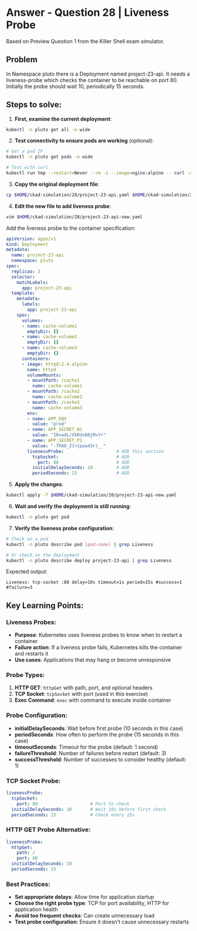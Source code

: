 # Answer - Question 28 | Liveness Probe

Based on Preview Question 1 from the Killer Shell exam simulator.

## Problem
In Namespace pluto there is a Deployment named project-23-api. It needs a liveness-probe which checks the container to be reachable on port 80. Initially the probe should wait 10, periodically 15 seconds.

## Steps to solve:

1. **First, examine the current deployment**:
```bash
kubectl -n pluto get all -o wide
```

2. **Test connectivity to ensure pods are working** (optional):
```bash
# Get a pod IP
kubectl -n pluto get pods -o wide

# Test with curl
kubectl run tmp --restart=Never --rm -i --image=nginx:alpine -- curl -m 5 [POD_IP]
```

3. **Copy the original deployment file**:
```bash
cp $HOME/ckad-simulation/28/project-23-api.yaml $HOME/ckad-simulation/28/project-23-api-new.yaml
```

4. **Edit the new file to add liveness probe**:
```bash
vim $HOME/ckad-simulation/28/project-23-api-new.yaml
```

Add the liveness probe to the container specification:

```yaml
apiVersion: apps/v1
kind: Deployment
metadata:
  name: project-23-api
  namespace: pluto
spec:
  replicas: 3
  selector:
    matchLabels:
      app: project-23-api
  template:
    metadata:
      labels:
        app: project-23-api
    spec:
      volumes:
      - name: cache-volume1
        emptyDir: {}
      - name: cache-volume2
        emptyDir: {}
      - name: cache-volume3
        emptyDir: {}
      containers:
      - image: httpd:2.4-alpine
        name: httpd
        volumeMounts:
        - mountPath: /cache1
          name: cache-volume1
        - mountPath: /cache2
          name: cache-volume2
        - mountPath: /cache3
          name: cache-volume3
        env:
        - name: APP_ENV
          value: "prod"
        - name: APP_SECRET_N1
          value: "IO=a4L/XkRdvN8jM=Y+"
        - name: APP_SECRET_P1
          value: "-7PA0_Z]>{pwa43r)__"
        livenessProbe:                    # ADD this section
          tcpSocket:                      # ADD
            port: 80                      # ADD
          initialDelaySeconds: 10         # ADD
          periodSeconds: 15               # ADD
```

5. **Apply the changes**:
```bash
kubectl apply -f $HOME/ckad-simulation/28/project-23-api-new.yaml
```

6. **Wait and verify the deployment is still running**:
```bash
kubectl -n pluto get pod
```

7. **Verify the liveness probe configuration**:
```bash
# Check on a pod
kubectl -n pluto describe pod [pod-name] | grep Liveness

# Or check on the deployment
kubectl -n pluto describe deploy project-23-api | grep Liveness
```

Expected output:
```
Liveness: tcp-socket :80 delay=10s timeout=1s period=15s #success=1 #failure=3
```

## Key Learning Points:

### Liveness Probes:
- **Purpose**: Kubernetes uses liveness probes to know when to restart a container
- **Failure action**: If a liveness probe fails, Kubernetes kills the container and restarts it
- **Use cases**: Applications that may hang or become unresponsive

### Probe Types:
1. **HTTP GET**: `httpGet` with path, port, and optional headers
2. **TCP Socket**: `tcpSocket` with port (used in this exercise)
3. **Exec Command**: `exec` with command to execute inside container

### Probe Configuration:
- **initialDelaySeconds**: Wait before first probe (10 seconds in this case)
- **periodSeconds**: How often to perform the probe (15 seconds in this case)  
- **timeoutSeconds**: Timeout for the probe (default: 1 second)
- **failureThreshold**: Number of failures before restart (default: 3)
- **successThreshold**: Number of successes to consider healthy (default: 1)

### TCP Socket Probe:
```yaml
livenessProbe:
  tcpSocket:
    port: 80                    # Port to check
  initialDelaySeconds: 10       # Wait 10s before first check
  periodSeconds: 15             # Check every 15s
```

### HTTP GET Probe Alternative:
```yaml
livenessProbe:
  httpGet:
    path: /
    port: 80
  initialDelaySeconds: 10
  periodSeconds: 15
```

### Best Practices:
- **Set appropriate delays**: Allow time for application startup
- **Choose the right probe type**: TCP for port availability, HTTP for application health
- **Avoid too frequent checks**: Can create unnecessary load
- **Test probe configuration**: Ensure it doesn't cause unnecessary restarts
